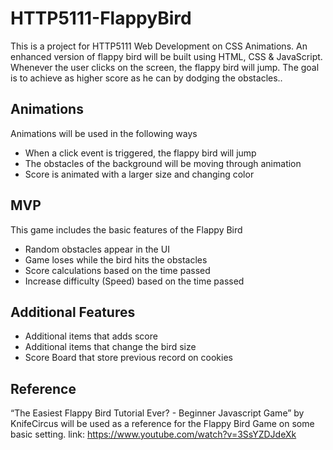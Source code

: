 # HTTP5111-FlappyBird
This is a project for HTTP5111 Web Development on CSS Animations. An enhanced version of flappy bird will be built using HTML, CSS & JavaScript. Whenever the user clicks on the screen, the flappy bird will jump. The goal is to achieve as higher score as he can by dodging the obstacles..

## Animations
Animations will be used in the following ways
- When a click event is triggered, the flappy bird will jump
- The obstacles of the background will be moving through animation
- Score is animated with a larger size and changing color

## MVP 
This game includes the basic features of the Flappy Bird
- Random obstacles appear in the UI
- Game loses while the bird hits the obstacles
- Score calculations based on the time passed
- Increase difficulty (Speed) based on the time passed

## Additional Features
- Additional items that adds score
- Additional items that change the bird size
- Score Board that store previous record on cookies

## Reference
“The Easiest Flappy Bird Tutorial Ever? - Beginner Javascript Game” by KnifeCircus will be used as a reference for the Flappy Bird Game on some basic setting. link: https://www.youtube.com/watch?v=3SsYZDJdeXk